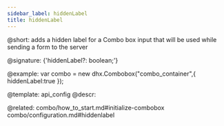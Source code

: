 ```yaml
---
sidebar_label: hiddenLabel
title: hiddenLabel
---          
```


@short: adds a hidden label for a Combo box input that will be used while sending a form to the server

@signature: {'hiddenLabel?: boolean;'}

@example: 
var combo = new dhx.Combobox("combo_container",{
    hiddenLabel:true
});


@template:	api_config
@descr: 

@related: combo/how_to_start.md#initialize-combobox
combo/configuration.md#hiddenlabel


